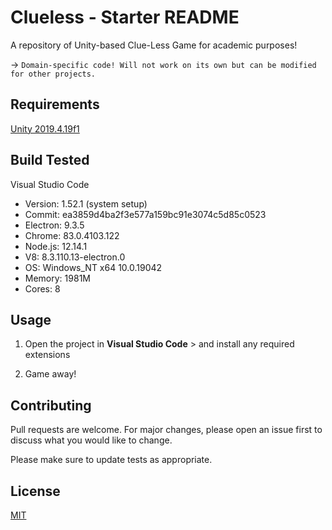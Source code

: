 # Clueless - Starter README

A repository of Unity-based  Clue-Less Game for academic purposes!



→ `Domain-specific code! Will not work on its own but can be modified for other projects.`

## Requirements

[Unity 2019.4.19f1](https://unity3d.com/unity/whats-new/2019.4.19)

## Build Tested

Visual Studio Code
* Version: 1.52.1 (system setup)
* Commit: ea3859d4ba2f3e577a159bc91e3074c5d85c0523
* Electron: 9.3.5
* Chrome: 83.0.4103.122
* Node.js: 12.14.1
* V8: 8.3.110.13-electron.0
* OS: Windows_NT x64 10.0.19042
* Memory: 1981M
* Cores: 8

## Usage

1)	Open the project in **Visual Studio Code** > and install any required extensions

2)  Game away!

## Contributing

Pull requests are welcome. For major changes, please open an issue first to discuss what you would like to change.

Please make sure to update tests as appropriate.


## License
[MIT](https://choosealicense.com/licenses/mit/)
